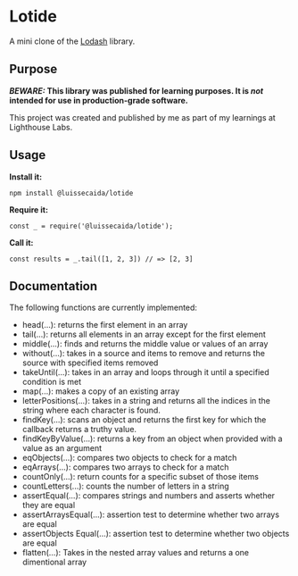 # Lotide

A mini clone of the [Lodash](https://lodash.com) library.

## Purpose

**_BEWARE:_ This library was published for learning purposes. It is _not_ intended for use in production-grade software.**

This project was created and published by me as part of my learnings at Lighthouse Labs.

## Usage

**Install it:**

`npm install @luissecaida/lotide`

**Require it:**

`const _ = require('@luissecaida/lotide');`

**Call it:**

`const results = _.tail([1, 2, 3]) // => [2, 3]`

## Documentation

The following functions are currently implemented:

- head(...): returns the first element in an array
- tail(...): returns all elements in an array except for the first element
- middle(...): finds and returns the middle value or values of an array
- without(...): takes in a source and items to remove and returns the source with specified items removed
- takeUntil(...): takes in an array and loops through it until a specified condition is met
- map(...): makes a copy of an existing array
- letterPositions(...): takes in a string and returns all the indices in the string where each character is found.
- findKey(...): scans an object and returns the first key for which the callback returns a truthy value.
- findKeyByValue(...): returns a key from an object when provided with a value as an argument
- eqObjects(...): compares two objects to check for a match
- eqArrays(...): compares two arrays to check for a match
- countOnly(...): return counts for a specific subset of those items
- countLetters(...): counts the number of letters in a string
- assertEqual(...): compares strings and numbers and asserts whether they are equal
- assertArraysEqual(...): assertion test to determine whether two arrays are equal
- assertObjects Equal(...): assertion test to determine whether two objects are equal
- flatten(...): Takes in the nested array values and returns a one dimentional array
